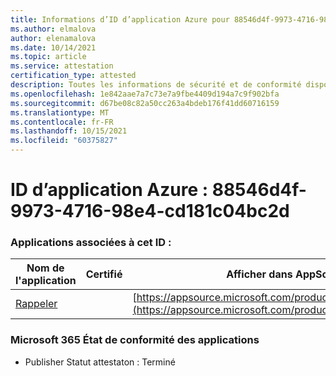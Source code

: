 ```yaml
---
title: Informations d’ID d’application Azure pour 88546d4f-9973-4716-98e4-cd181c04bc2d
ms.author: elmalova
author: elenamalova
ms.date: 10/14/2021
ms.topic: article
ms.service: attestation
certification_type: attested
description: Toutes les informations de sécurité et de conformité disponibles pour 88546d4f-9973-4716-98e4-cd181c04bc2d.
ms.openlocfilehash: 1e842aae7a7c73e7a9fbe4409d194a7c9f902bfa
ms.sourcegitcommit: d67be08c82a50cc263a4bdeb176f41dd60716159
ms.translationtype: MT
ms.contentlocale: fr-FR
ms.lasthandoff: 10/15/2021
ms.locfileid: "60375827"
---
```

# <a name="azure-app-id-88546d4f-9973-4716-98e4-cd181c04bc2d"></a>ID d’application Azure : 88546d4f-9973-4716-98e4-cd181c04bc2d


### <a name="apps-associated-with-this-id"></a>Applications associées à cet ID :
| **Nom de l'application** | **Certifié** | **Afficher dans AppSource** |
|--------------|---------------|-----------------------|
| [Rappeler](https://docs.microsoft.com/microsoft-365-app-certification/forward/WA200001444) |  | [https://appsource.microsoft.com/product/office/WA200001444](https://appsource.microsoft.com/product/office/WA200001444) |

### <a name="microsoft-365-app-compliance-status"></a>Microsoft 365 État de conformité des applications
- Publisher Statut attestaton : Terminé
